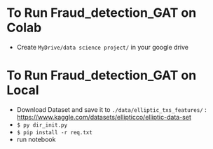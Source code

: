 # To Run Fraud_detection_GAT on Colab
- Create `MyDrive/data science project/` in your google drive

# To Run Fraud_detection_GAT on Local
- Download Dataset and save it to `./data/elliptic_txs_features/` : https://www.kaggle.com/datasets/ellipticco/elliptic-data-set
- `$ py dir_init.py`
- `$ pip install -r req.txt`
- run notebook
